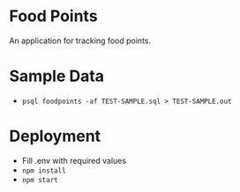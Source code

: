 Food Points
====
An application for tracking food points.

Sample Data
====
* `psql foodpoints -af TEST-SAMPLE.sql > TEST-SAMPLE.out`

Deployment
====
* Fill .env with required values
* `npm install`
* `npm start`
